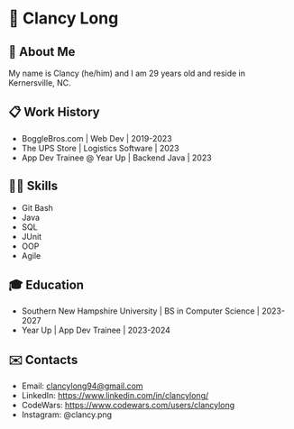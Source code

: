 # 🐥 Clancy Long

## 📖 About Me
My name is Clancy (he/him) and I am 29 years old and reside in Kernersville, NC.

## 📋 Work History 
- BoggleBros.com | Web Dev | 2019-2023
- The UPS Store | Logistics Software | 2023
- App Dev Trainee @ Year Up | Backend Java | 2023

## 🧑‍💻 Skills
- Git Bash
- Java
- SQL
- JUnit
- OOP
- Agile

## 🎓 Education 
- Southern New Hampshire University | BS in Computer Science | 2023-2027
- Year Up | App Dev Trainee | 2023-2024

## ✉️ Contacts
- Email: clancylong94@gmail.com
- LinkedIn: https://www.linkedin.com/in/clancylong/
- CodeWars: https://www.codewars.com/users/clancylong
- Instagram: @clancy.png

